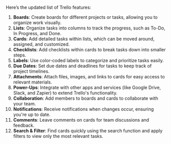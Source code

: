 Here’s the updated list of Trello features:

1. **Boards**: Create boards for different projects or tasks, allowing you to organize work visually.
2. **Lists**: Organize tasks into columns to track the progress, such as To-Do, In Progress, and Done.
3. **Cards**: Add detailed tasks within lists, which can be moved around, assigned, and customized.
4. **Checklists**: Add checklists within cards to break tasks down into smaller steps.
5. **Labels**: Use color-coded labels to categorize and prioritize tasks easily.
6. **Due Dates**: Set due dates and deadlines for tasks to keep track of project timelines.
7. **Attachments**: Attach files, images, and links to cards for easy access to relevant materials.
8. **Power-Ups**: Integrate with other apps and services (like Google Drive, Slack, and Zapier) to extend Trello's functionality.
9. **Collaboration**: Add members to boards and cards to collaborate with your team.
10. **Notifications**: Receive notifications when changes occur, ensuring you're up to date.
11. **Comments**: Leave comments on cards for team discussions and feedback.
12. **Search & Filter**: Find cards quickly using the search function and apply filters to view only the most relevant tasks.
